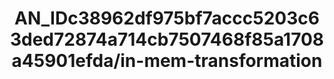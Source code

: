 ---  
schema: schema:AN_IDc38962df975bf7accc5203c63ded72874a714cb7507468f85a1708a45901efda/in-mem-transformation  
title: AN_IDc38962df975bf7accc5203c63ded72874a714cb7507468f85a1708a45901efda/in-mem-transformation  
organization: Sample Department  
notes: Used in 0 lineage(s)  
resources:  
  - name: AN_IDc38962df975bf7accc5203c63ded72874a714cb7507468f85a1708a45901efda/in-mem-transformation 
    url: in-mem://AN_IDc38962df975bf7accc5203c63ded72874a714cb7507468f85a1708a45901efda/in-mem-transformation 
    format : DataFrame  
license: None  
category:
  - Education  
maintainer: User  
maintainer_email: UserMail  
---